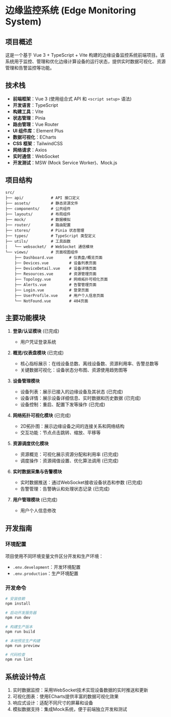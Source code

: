 # 边缘监控系统 (Edge Monitoring System)

## 项目概述

这是一个基于 Vue 3 + TypeScript + Vite 构建的边缘设备监控系统前端项目。该系统用于监控、管理和优化边缘计算设备的运行状态，提供实时数据可视化、资源管理和告警监控等功能。

## 技术栈

- **前端框架**：Vue 3 (使用组合式 API 和 `<script setup>` 语法)
- **开发语言**：TypeScript
- **构建工具**：Vite
- **状态管理**：Pinia
- **路由管理**：Vue Router
- **UI 组件库**：Element Plus
- **数据可视化**：ECharts
- **CSS 框架**：TailwindCSS
- **网络请求**：Axios
- **实时通信**：WebSocket
- **开发测试**：MSW (Mock Service Worker)、Mock.js

## 项目结构

```
src/
├── api/            # API 接口定义
├── assets/         # 静态资源文件
├── components/     # 公共组件
├── layouts/        # 布局组件
├── mock/           # 数据模拟
├── router/         # 路由配置
├── stores/         # Pinia 状态管理
├── types/          # TypeScript 类型定义
├── utils/          # 工具函数
│   └── websocket/  # WebSocket 通信模块
└── views/          # 页面视图组件
    ├── Dashboard.vue       # 仪表盘/概览页面
    ├── Devices.vue         # 设备列表页面
    ├── DeviceDetail.vue    # 设备详情页面
    ├── Resources.vue       # 资源管理页面
    ├── Topology.vue        # 网络拓扑可视化页面
    ├── Alerts.vue          # 告警管理页面
    ├── Login.vue           # 登录页面
    ├── UserProfile.vue     # 用户个人信息页面
    └── NotFound.vue        # 404页面
```

## 主要功能模块

1. **登录/认证模块** (已完成)
   - 用户凭证登录系统

2. **概览/仪表盘模块** (已完成)
   - 核心指标展示：在线设备总数、离线设备数、资源利用率、告警总数等
   - 关键数据可视化：设备状态分布图、资源使用趋势图等

3. **设备管理模块**
   - 设备列表：展示已接入的边缘设备及其状态 (已完成)
   - 设备详情：展示设备详细信息、实时数据和历史数据 (已完成)
   - 设备控制：重启、配置下发等操作 (已完成)

4. **网络拓扑可视化模块** (已完成)
   - 2D拓扑图：展示边缘设备之间的连接关系和网络结构
   - 交互功能：节点点击跳转、缩放、平移等

5. **资源调度优化模块**
   - 资源概览：可视化展示资源分配和利用率 (已完成)
   - 调度操作：资源阈值设置、优化算法调用 (已完成)

6. **实时数据采集与告警模块**
   - 实时数据推送：通过WebSocket接收设备状态和参数 (已完成)
   - 告警管理：告警确认和处理状态记录 (已完成)

7. **用户管理模块** (已完成)
   - 用户个人信息修改

## 开发指南

### 环境配置

项目使用不同环境变量文件区分开发和生产环境：
- `.env.development`：开发环境配置
- `.env.production`：生产环境配置

### 开发命令

```bash
# 安装依赖
npm install

# 启动开发服务器
npm run dev

# 构建生产版本
npm run build

# 本地预览生产构建
npm run preview

# 代码检查
npm run lint
```

## 系统设计特点

1. 实时数据监控：采用WebSocket技术实现设备数据的实时推送和更新
2. 可视化图表：使用ECharts提供丰富的数据可视化效果
3. 响应式设计：适配不同尺寸的屏幕和设备
4. 模拟数据支持：集成Mock系统，便于前端独立开发和测试
